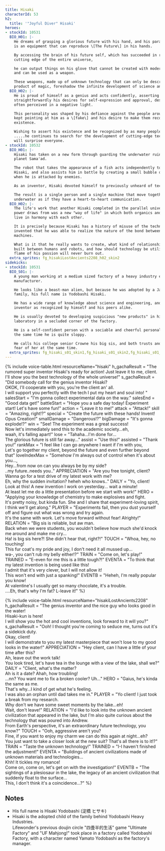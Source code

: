 ```yaml
---
title: Hisaki
characterId: 53
h2:
  title: '"Joyful Diver" Hisaki'
heroes:
- stockId: 10531
  BIO_H01: |-
    He dreams of grasping a glorious future with his hand, and his parallel weapon
    is an equipment that can reproduce \[The Future\] in his hands.

    By accessing the brain of his future self, which has succeeded in reaching the
    cutting edge of the entire universe,

    he can output things on his glove that cannot be created with modern technology
    and can be used as a weapon.

    These weapons, made up of unknown technology that can only be described as the
    product of magic, foreshadow the infinite development of science and technology.
  BIO_H02: |-
    He is proud of himself as a genius and acts confidently, asserting
    straightforwardly his desires for self-expression and approval, desires that are
    often perceived in a negative light.

    This personality was shaped by his defiance against the people around him who
    kept pointing at him as a \[fake\] and his desire to make them recognize his
    existence.

    Wishing to assert his existence and be recognized by as many people as possible
    .....he continues to search for the development of cutting-edge technology that
    will surprise everyone.
- stockId: 10532
  BIO_H01: |-
    Hisaki has taken on a new form through guarding the underwater ruins on the
    planet Sama'ad.

    The robot that takes the appearance of a fish acts independently to protect
    Hisaki, and also assists him in battle by creating a small bubble of protection
    when he is attacked by enemies.

    As an inventor, Hisaki devoted himself to previously unheard of technology.

    The result is a single person and a single machine that move together as one
    underwater as if they have a heart-to-heart communication.
  BIO_H02: |-
    The life's work that another Hisaki completed in the parallel universe this
    power draws from was a new "way of life" in which both organics and robots could
    live in harmony with each other.

    It is precisely because Hisaki has a history of misuse of the technology he
    invented that he was able to realize the nature of the bond between human and
    machines.

    What is it that he really wants to create, what kind of relationship can be
    built between humans and robots, and how should technology be utilized? The
    flame of his passion will never burn out.
  extra_sprites: fg_hisakiLostAncients2208_h02_skin2
sidekicks:
- stockId: 10531
  BIO_S01: |-
    A young man working at a medium sized factory of a heavy industry equipment
    manufacturer.

    He looks like a beast-man alien, but because he was adopted by a Japanese
    family, his full name is Yodobashi Hisaki.

    He has a wide range of knowledge about science and engineering, and is a genius
    inventor as recognized by himself and his peers alike.

    He is usually devoted to developing suspicious "new products" in his personal
    laboratory in a secluded corner of the factory.

    He is a self-confident person with a sociable and cheerful personality, but at
    the same time he is quite sloppy.

    He calls his college senior Crowne his big sis, and both trusts and lives in
    fear of her at the same time.
  extra_sprites: fg_hisaki_s01_skin1,fg_hisaki_s01_skin2,fg_hisaki_s01_skin3,fg_hisaki_s01_skin4
---
```


{% include voice-table.html resourceName="hisaki"
h_gachaResult = "The rumored super inventor Hisaki's ready for action! Just leave it to me, client.<br>I'll show you the best technology of the whole universe!"
s_gachaResult = "Did somebody call for the genius inventor Hisaki?<br>OKOK, I'll cooperate with you, you're the client an' all.<br>I will support you perfectly with the tech I put my heart and soul into! "
salesStart = "I'm gonna collect experimental data on the way."
salesEnd = "Good data get!"
battleStart = "Hope you a safe day today! Experiment start! Let's have some fun!"
action = "Leave it to me!"
attack = "Attack!"
skill = "Amazing, right!?"
special = "Create the future with these hands! Invent! Opus Creation!"
smallDamage = "Dangerous!?"
bigDamage = "It's gonna explode!?"
win = "See! The experiment was a great success!<br>Now let's immediately send this to the academic society…eh,<br>waah, it's falling apart!"
lose = "Tahaha…I'm done for…<br>The glorious future is still far away…"
assist = "Use this!"
assisted = "Thank you!"
rankMax = "I feel like I can go anywhere I want if I'm with you,<br>Let's go together my client, beyond the future and even further beyond that"
loveIndexMax = "Somehow I'm always out of control when it's about you...,<br>Hey...from now on can you always be by my side?<br>..my future..needs you.."
APPRECIATION = "Are you free tonight, client? Wanna go for a test drive of my latest work with me?<br>Eh, why the sudden invitation? heheh who knows.."
DAILY = "Yo,  client!  Look at this! A new invention I work on yesterday... wait a minute!<br>At least let me do a little presentation before we start with work!"
HERO = "Applying your knowledge of chemistry to make explosives and fight.<br>It's pretty noisy, but kinda fun. She and I share that experiment-loving spirit,  I think we'll get along."
PLAYER = "Experiments fail, then you dust yourself off and figure out what was wrong and try again.<br>It's the same with work. Let's move forward without fear!  Alrighty!"
RELATION = "Big sis is reliable, but aw man.<br>Back when we were students, you wouldn't believe how much she'd knock me around and make me cry...<br>Ha! is big sis here?! She didn't hear that, right?!"
TOUCH = "Whoa, hey, no touching! <br>This fur coat's my pride and joy, I don't need it all mussed up...<br>wa-, you can't rub my belly either!?"
TRAIN = "Come on, let's play!"
TRAINED = "E-even for me this is a little tough?!"
EVENTA = "To think that my latest invention is being used like this!<br>I admit that it's very clever, but I will not allow it!<br>This won't end with just a spanking!"
EVENTB = "Heheh, I'm really popular you know!<br>At valentine's I usually get so many chocolate, it's a trouble.<br>….Eh, that's why I'm fat? L-leave it!"
%}

{% include voice-table.html resourceName="hisakiLostAncients2208" 
h_gachaResult = "The genius inventor and the nice guy who looks good in the water!<br>Hisaki-kun is here!<br>I will show you the hot and cool inventions, look forward to it will you?"
s_gachaResult = "Ooh! I thought you're coming to seduce me, turns out it's a sidekick duty.<br>Okay, client!<br>I will demonstrate to you my latest masterpiece that won't lose to my good looks in the water!"
APPRECIATION = "Hey client, can I have a little of your time after this?<br>Ah, leave out the work talk!<br>You look tired, let's have tea in the lounge with a view of the lake, shall we?"
DAILY = "Client, what's the matter?<br>Ah is it a date? Ahah, how troubling!<br>…nn? You want me to fix a broken cooler? Uh…"
HERO = "Gaius, he's kinda the same as me.<br>That's why…I kind of get what he's feeling.<br>I was also an orphan until dad takes me in."
PLAYER = "Yo client! I just took a break from my research.<br>Why don't we have some sweet moments by the lake…eh!<br>Wait, don't leave!"
RELATION = "I'd like to look into the unknown ancient civilization that appeared in the lake, but I'm also quite curious about the technology that was poured into Andrew.<br>From Earth's perspective, it's an extraordinary future technology, you know?"
TOUCH = "Ooh, aggressive aren't you?<br>Fine, if you want to enjoy my charm we can do this again at night…eh?<br>You just want to take a closer look at the new suit? That's all there is to it!?"
TRAIN = "Taste the unknown technology!"
TRAINED = "I-I haven't finished the adjustment!"
EVENTA = "Buildings of ancient civilizations made of unknown materials and technologies...<br>Khh! It tickles my romance!<br>Come on, come on, let's get on with the investigation!"
EVENTB = "The sightings of a plesiosaur in the lake, the legacy of an ancient civilization that suddenly float to the surface…<br>This, I don't think it's a coincidence…?"
%}

## Notes

- His full name is Hisaki Yodobashi (淀橋 ヒサキ)
- Hisaki is the adopted child of the family behind Yodobashi Heavy Industries.<br>Lifewonder's previous doujin circle "四畳半的生活" game "Ultimate Factory" and  "UF Mahjong!" took place in a factory called Yodobashi Factory, with a character named Yamato Yodobashi as the factory's manager.
